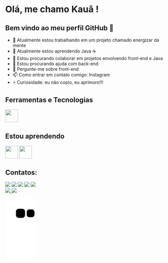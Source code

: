# Olá, me chamo Kauã ! 
## Bem vindo ao meu perfil GitHub 👋

- 🔭 Atualmente estou trabalhando em um projeto chamado energizar da mente
- 🌱 Atualmente estou aprendendo Java ☕
- 👯 Estou procurando colaborar em projetos envolvendo front-end e Java
- 🤔 Estou procurando ajuda com back-end
- 💬 Pergunte-me sobre front-end
- 📫 Como entrar em contato comigo: Instagram
- ⚡ Curiosidade: eu não copio, eu aprimoro!!!

## Ferramentas e Tecnologias

<img src="https://cdn.jsdelivr.net/gh/devicons/devicon/icons/git/git-original.svg" width="40" height="40"/>

## Estou aprendendo

<img src="https://cdn.jsdelivr.net/gh/devicons/devicon/icons/java/java-original.svg" width="40" height="40"/> <img src="https://cdn.jsdelivr.net/gh/devicons/devicon/icons/linux/linux-original.svg" width="40" height="40"/>

## Contatos:

<div>
<a href="https://www.youtube.com/seu-canal-youtube-aqui" target="_blank"><img src="https://img.shields.io/badge/YouTube-FF0000?style=for-the-badge&logo=youtube&logoColor=white" target="_blank"></a>
<a href="https://instagram.com/seu-usuário-instagram-aqui" target="_blank"><img src="https://img.shields.io/badge/-Instagram-%23E4405F?style=for-the-badge&logo=instagram&logoColor=white" target="_blank"></a>
<a href="https://www.twitch.tv/seu-usuário-aqui" target="_blank"><img src="https://img.shields.io/badge/Twitch-9146FF?style=for-the-badge&logo=twitch&logoColor=white" target="_blank"></a>
<a href = "mailto:contato@seu-usuário-aqui"><img src="https://img.shields.io/badge/Gmail-D14836?style=for-the-badge&logo=gmail&logoColor=white" target="_blank"></a>
<a href="https://www.linkedin.com/in/seu-usuário-linkedln-aqui" target="_blank"><img src="https://img.shields.io/badge/-LinkedIn-%230077B5?style=for-the-badge&logo=linkedin&logoColor=white" target="_blank"></a>   
</div>
  
  
  <div>
<a href="https://github.com/Kauaprestes1">
<img height="180em" src="https://github-readme-stats.vercel.app/api/top-langs/?username=Kauaprestes1&layout=compact&langs_count=7&theme=dracula"/>
<img height="180em" src="https://github-readme-stats.vercel.app/api?username=Kauaprestes1&show_icons=true&theme=dracula&include_all_commits=true&count_private=true"/>
</div>
  
  ![Snake animation](https://github.com/rafaballerini/rafaballerini/blob/output/github-contribution-grid-snake.svg)
 
 

  
 
